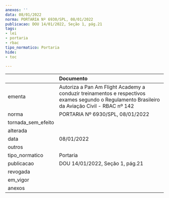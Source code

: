 ```yaml
---
anexos: ''
data: 08/01/2022
norma: PORTARIA Nº 6930/SPL, 08/01/2022
publicacao: DOU 14/01/2022, Seção 1, pág.21
tags:
- lei
- portaria
- rbac
tipo_normatico: Portaria
hide: 
- toc 
 
---
```


|                    | Documento                                                                                                                                      |
|:-------------------|:-----------------------------------------------------------------------------------------------------------------------------------------------|
| ementa             | Autoriza a Pan Am Flight Academy a conduzir treinamentos e respectivos exames  segundo o Regulamento Brasileiro da Aviação Civil - RBAC nº 142 |
| norma              | PORTARIA Nº 6930/SPL, 08/01/2022                                                                                                               |
| tornada_sem_efeito |                                                                                                                                                |
| alterada           |                                                                                                                                                |
| data               | 08/01/2022                                                                                                                                     |
| outros             |                                                                                                                                                |
| tipo_normatico     | Portaria                                                                                                                                       |
| publicacao         | DOU 14/01/2022, Seção 1, pág.21                                                                                                                |
| revogada           |                                                                                                                                                |
| em_vigor           |                                                                                                                                                |
| anexos             |                                                                                                                                                |